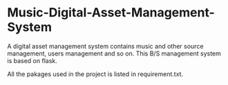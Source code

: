 # Music-Digital-Asset-Management-System
A digital asset management system contains music and other source management, users management and so on. 
This B/S management system is based on flask. 

All the pakages used in the project is listed in requirement.txt.

